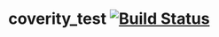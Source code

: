coverity_test [![Build Status](https://scan.coverity.com/projects/3108/badge.svg)](https://scan.coverity.com/projects/3108)
=============
